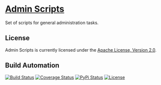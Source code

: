 # [Admin Scripts](http://admin-scripts.hive.pt)

Set of scripts for general administration tasks.

## License

Admin Scripts is currently licensed under the [Apache License, Version 2.0](http://www.apache.org/licenses/).

## Build Automation

[![Build Status](https://travis-ci.org/hivesolutions/admin_scripts.svg?branch=master)](https://travis-ci.org/hivesolutions/admin_scripts)
[![Coverage Status](https://coveralls.io/repos/hivesolutions/admin_scripts/badge.svg?branch=master)](https://coveralls.io/r/hivesolutions/admin_scripts?branch=master)
[![PyPi Status](https://img.shields.io/pypi/v/admin_scripts.svg)](https://pypi.python.org/pypi/admin_scripts)
[![License](http://img.shields.io/badge/license-Apache%202.0-blue.svg)](http://www.apache.org/licenses/)
